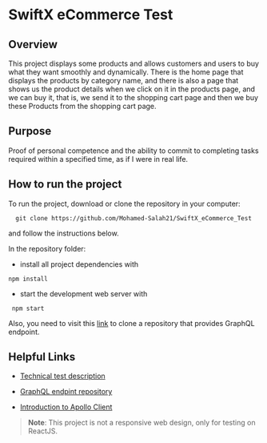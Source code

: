 # SwiftX eCommerce Test

## Overview

This project displays some products and allows customers and users to buy what they want smoothly and dynamically. There is the home page that displays the products by category name, and there is also a page that shows us the product details when we click on it in the products page, and we can buy it, that is, we send it to the shopping cart page and then we buy these Products from the shopping cart page.

## Purpose

Proof of personal competence and the ability to commit to completing tasks required within a specified time, as if I were in real life.

## How to run the project

To run the project, download or clone the repository in your computer:

```
  git clone https://github.com/Mohamed-Salah21/SwiftX_eCommerce_Test
```

and follow the instructions below.

In the repository folder:

- install all project dependencies with

```
npm install
```

- start the development web server with

```
 npm start
```

Also, you need to visit this [link](https://github.com/swiftx-io/ministore-assignment-graphql) to clone a repository that provides GraphQL endpoint.

## Helpful Links

- [Technical test description](https://fascinated-longship-043.notion.site/Junior-React-Frontend-Developer-Assignment-3696389c827c4787b93b3ef22ed414e8)

- [GraphQL endpint repository](https://github.com/swiftx-io/ministore-assignment-graphql)

- [Introduction to Apollo Client](https://www.apollographql.com/docs/react/)

>**Note**: This project is not a responsive web design, only for testing on ReactJS.